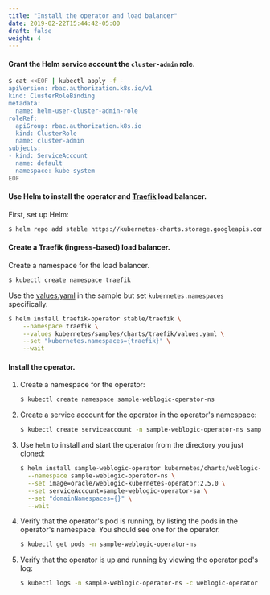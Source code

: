 ```yaml
---
title: "Install the operator and load balancer"
date: 2019-02-22T15:44:42-05:00
draft: false
weight: 4
---
```


#### Grant the Helm service account the `cluster-admin` role.

```bash
$ cat <<EOF | kubectl apply -f -
apiVersion: rbac.authorization.k8s.io/v1
kind: ClusterRoleBinding
metadata:
  name: helm-user-cluster-admin-role
roleRef:
  apiGroup: rbac.authorization.k8s.io
  kind: ClusterRole
  name: cluster-admin
subjects:
- kind: ServiceAccount
  name: default
  namespace: kube-system
EOF
```

#### Use Helm to install the operator and [Traefik](http://github.com/oracle/weblogic-kubernetes-operator/blob/master/kubernetes/samples/charts/traefik/README.md) load balancer.

First, set up Helm:

```bash
$ helm repo add stable https://kubernetes-charts.storage.googleapis.com/
```

#### Create a Traefik (ingress-based) load balancer.

Create a namespace for the load balancer.

```bash
$ kubectl create namespace traefik
```

Use the [values.yaml](http://github.com/oracle/weblogic-kubernetes-operator/blob/master/kubernetes/samples/charts/traefik/values.yaml) in the sample but set `kubernetes.namespaces` specifically.


```bash
$ helm install traefik-operator stable/traefik \
    --namespace traefik \
    --values kubernetes/samples/charts/traefik/values.yaml \
    --set "kubernetes.namespaces={traefik}" \
    --wait
```

#### Install the operator.

1.  Create a namespace for the operator:

    ```bash
    $ kubectl create namespace sample-weblogic-operator-ns
    ```

2.	Create a service account for the operator in the operator's namespace:

    ```bash
    $ kubectl create serviceaccount -n sample-weblogic-operator-ns sample-weblogic-operator-sa
    ```

3.  Use `helm` to install and start the operator from the directory you just cloned:	 


    ```bash
    $ helm install sample-weblogic-operator kubernetes/charts/weblogic-operator \
      --namespace sample-weblogic-operator-ns \
      --set image=oracle/weblogic-kubernetes-operator:2.5.0 \
      --set serviceAccount=sample-weblogic-operator-sa \
      --set "domainNamespaces={}" \
      --wait
    ```

4. Verify that the operator's pod is running, by listing the pods in the operator's namespace. You should see one
for the operator.

    ```bash
    $ kubectl get pods -n sample-weblogic-operator-ns
    ```

5.  Verify that the operator is up and running by viewing the operator pod's log:

    ```bash
    $ kubectl logs -n sample-weblogic-operator-ns -c weblogic-operator deployments/weblogic-operator
    ```
